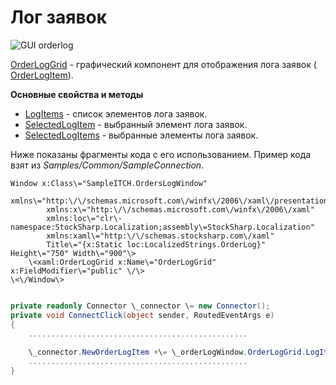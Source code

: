 # Лог заявок

![GUI orderlog](~/images/GUI_orderlog.png)

[OrderLogGrid](../api/StockSharp.Xaml.OrderLogGrid.html) \- графический компонент для отображения лога заявок ( [OrderLogItem](../api/StockSharp.BusinessEntities.OrderLogItem.html)). 

**Основные свойства и методы**

- [LogItems](../api/StockSharp.Xaml.OrderLogGrid.LogItems.html) \- список элементов лога заявок.
- [SelectedLogItem](../api/StockSharp.Xaml.OrderLogGrid.SelectedLogItem.html) \- выбранный элемент лога заявок.
- [SelectedLogItems](../api/StockSharp.Xaml.OrderLogGrid.SelectedLogItems.html) \- выбранные элементы лога заявок.

Ниже показаны фрагменты кода с его использованием. Пример кода взят из *Samples\/Common\/SampleConnection*. 

```xaml
Window x:Class\="SampleITCH.OrdersLogWindow"
        xmlns\="http:\/\/schemas.microsoft.com\/winfx\/2006\/xaml\/presentation"
        xmlns:x\="http:\/\/schemas.microsoft.com\/winfx\/2006\/xaml"
        xmlns:loc\="clr\-namespace:StockSharp.Localization;assembly\=StockSharp.Localization"
        xmlns:xaml\="http:\/\/schemas.stocksharp.com\/xaml"
        Title\="{x:Static loc:LocalizedStrings.OrderLog}" Height\="750" Width\="900"\>
	\<xaml:OrderLogGrid x:Name\="OrderLogGrid" x:FieldModifier\="public" \/\>
\<\/Window\>
	  				
```
```cs
private readonly Connector \_connector \= new Connector();
private void ConnectClick(object sender, RoutedEventArgs e)
{
	.................................................
		
	\_connector.NewOrderLogItem +\= \_orderLogWindow.OrderLogGrid.LogItems.Add;
	.................................................
}
	  				
```
